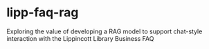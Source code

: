 # lipp-faq-rag
Exploring the value of developing a RAG model to support chat-style interaction with the Lippincott Library Business FAQ
